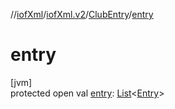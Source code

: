 //[iofXml](../../../index.md)/[iofXml.v2](../index.md)/[ClubEntry](index.md)/[entry](entry.md)

# entry

[jvm]\
protected open val [entry](entry.md): [List](https://docs.oracle.com/javase/8/docs/api/java/util/List.html)<[Entry](../-entry/index.md)>
